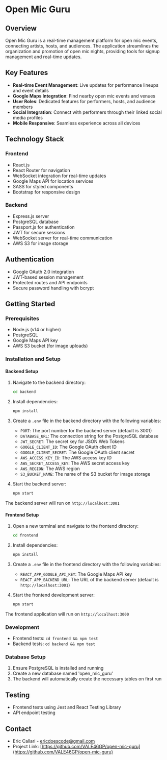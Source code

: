 # Open Mic Guru

## Overview
Open Mic Guru is a real-time management platform for open mic events, connecting artists, hosts, and audiences. The application streamlines the organization and promotion of open mic nights, providing tools for signup management and real-time updates.

## Key Features
- **Real-time Event Management**: Live updates for performance lineups and event details
- **Google Maps Integration**: Find nearby open mic events and venues
- **User Roles**: Dedicated features for performers, hosts, and audience members
- **Social Integration**: Connect with performers through their linked social media profiles
- **Mobile Responsive**: Seamless experience across all devices

## Technology Stack
### Frontend
- React.js
- React Router for navigation
- WebSocket integration for real-time updates
- Google Maps API for location services
- SASS for styled components
- Bootstrap for responsive design

### Backend
- Express.js server
- PostgreSQL database
- Passport.js for authentication
- JWT for secure sessions
- WebSocket server for real-time communication
- AWS S3 for image storage

## Authentication
- Google OAuth 2.0 integration
- JWT-based session management
- Protected routes and API endpoints
- Secure password handling with bcrypt

## Getting Started

### Prerequisites
- Node.js (v14 or higher)
- PostgreSQL
- Google Maps API key
- AWS S3 bucket (for image uploads)

### Installation and Setup

#### Backend Setup
1. Navigate to the backend directory:
    ```bash
    cd backend
    ```

2. Install dependencies:
    ```bash
    npm install
    ```

3. Create a `.env` file in the backend directory with the following variables:
    - `PORT`: The port number for the backend server (default is 3001)
    - `DATABASE_URL`: The connection string for the PostgreSQL database
    - `JWT_SECRET`: The secret key for JSON Web Tokens
    - `GOOGLE_CLIENT_ID`: The Google OAuth client ID
    - `GOOGLE_CLIENT_SECRET`: The Google OAuth client secret
    - `AWS_ACCESS_KEY_ID`: The AWS access key ID
    - `AWS_SECRET_ACCESS_KEY`: The AWS secret access key
    - `AWS_REGION`: The AWS region
    - `S3_BUCKET_NAME`: The name of the S3 bucket for image storage


4. Start the backend server:
    ```bash
    npm start
    ```

The backend server will run on `http://localhost:3001`

#### Frontend Setup
1. Open a new terminal and navigate to the frontend directory:
    ```bash
    cd frontend
    ```

2. Install dependencies:
    ```bash
    npm install
    ```

3. Create a `.env` file in the frontend directory with the following variables:
    - `REACT_APP_GOOGLE_API_KEY`: The Google Maps API key
    - `REACT_APP_BACKEND_URL`: The URL of the backend server (default is `http://localhost:3001`)


4. Start the frontend development server:
    ```bash
    npm start
    ```

The frontend application will run on `http://localhost:3000`

### Development
- Frontend tests: `cd frontend && npm test`
- Backend tests: `cd backend && npm test`

### Database Setup
1. Ensure PostgreSQL is installed and running
2. Create a new database named 'open_mic_guru'
3. The backend will automatically create the necessary tables on first run

## Testing
- Frontend tests using Jest and React Testing Library
- API endpoint testing

## Contact
- Eric Callari - [ericdoescode@gmail.com](mailto:ericdoescode@gmail.com)
- Project Link: [https://github.com/VALE46GP/open-mic-guru](https://github.com/VALE46GP/open-mic-guru)
